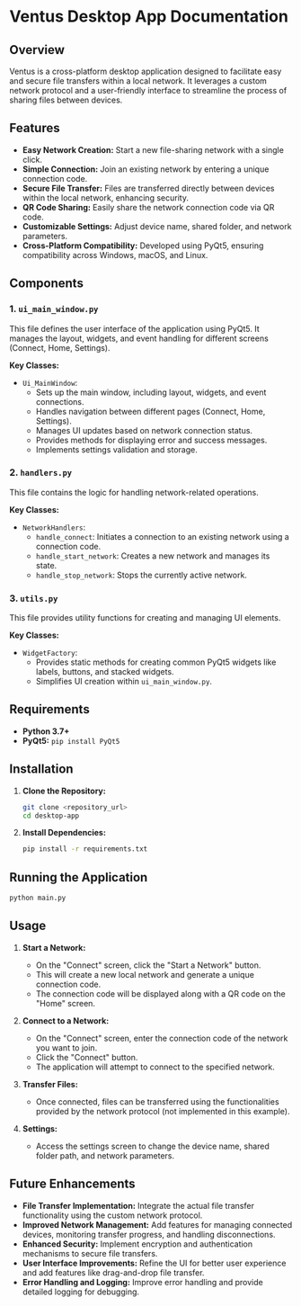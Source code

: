 
# Ventus Desktop App Documentation

## Overview

Ventus is a cross-platform desktop application designed to facilitate easy and secure file transfers within a local network. It leverages a custom network protocol and a user-friendly interface to streamline the process of sharing files between devices.

## Features

* **Easy Network Creation:** Start a new file-sharing network with a single click.
* **Simple Connection:** Join an existing network by entering a unique connection code.
* **Secure File Transfer:** Files are transferred directly between devices within the local network, enhancing security.
* **QR Code Sharing:** Easily share the network connection code via QR code.
* **Customizable Settings:** Adjust device name, shared folder, and network parameters.
* **Cross-Platform Compatibility:** Developed using PyQt5, ensuring compatibility across Windows, macOS, and Linux.


## Components

### 1. `ui_main_window.py`

This file defines the user interface of the application using PyQt5. It manages the layout, widgets, and event handling for different screens (Connect, Home, Settings).

**Key Classes:**

* `Ui_MainWindow`:  
    *  Sets up the main window, including layout, widgets, and event connections.
    *  Handles navigation between different pages (Connect, Home, Settings).
    *  Manages UI updates based on network connection status.
    *  Provides methods for displaying error and success messages.
    *  Implements settings validation and storage.

### 2. `handlers.py`

This file contains the logic for handling network-related operations.

**Key Classes:**

* `NetworkHandlers`:
    *  `handle_connect`:  Initiates a connection to an existing network using a connection code.
    *  `handle_start_network`: Creates a new network and manages its state.
    *  `handle_stop_network`: Stops the currently active network.

### 3. `utils.py`

This file provides utility functions for creating and managing UI elements.

**Key Classes:**

* `WidgetFactory`:
    *  Provides static methods for creating common PyQt5 widgets like labels, buttons, and stacked widgets.
    *  Simplifies UI creation within `ui_main_window.py`.


## Requirements

* **Python 3.7+**
* **PyQt5:** `pip install PyQt5`

## Installation

1. **Clone the Repository:**
   ```bash
   git clone <repository_url>
   cd desktop-app 
   ```

2. **Install Dependencies:**
   ```bash
   pip install -r requirements.txt
   ```

## Running the Application

```bash
python main.py 
```

## Usage

1. **Start a Network:**
   * On the "Connect" screen, click the "Start a Network" button. 
   * This will create a new local network and generate a unique connection code.
   * The connection code will be displayed along with a QR code on the "Home" screen.

2. **Connect to a Network:**
   * On the "Connect" screen, enter the connection code of the network you want to join.
   * Click the "Connect" button.
   * The application will attempt to connect to the specified network.

3. **Transfer Files:**
   * Once connected, files can be transferred using the functionalities provided by the network protocol (not implemented in this example).

4. **Settings:**
   * Access the settings screen to change the device name, shared folder path, and network parameters.


## Future Enhancements

* **File Transfer Implementation:** Integrate the actual file transfer functionality using the custom network protocol.
* **Improved Network Management:** Add features for managing connected devices, monitoring transfer progress, and handling disconnections.
* **Enhanced Security:** Implement encryption and authentication mechanisms to secure file transfers.
* **User Interface Improvements:** Refine the UI for better user experience and add features like drag-and-drop file transfer.
* **Error Handling and Logging:** Improve error handling and provide detailed logging for debugging.
